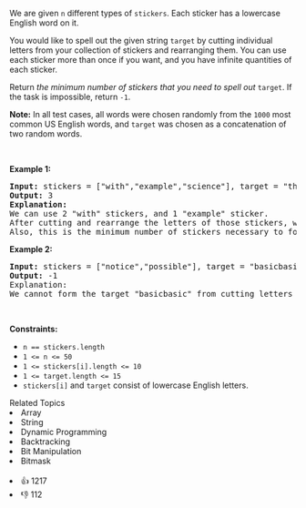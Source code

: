 <p>We are given <code>n</code> different types of <code>stickers</code>. Each sticker has a lowercase English word on it.</p>

<p>You would like to spell out the given string <code>target</code> by cutting individual letters from your collection of stickers and rearranging them. You can use each sticker more than once if you want, and you have infinite quantities of each sticker.</p>

<p>Return <em>the minimum number of stickers that you need to spell out </em><code>target</code>. If the task is impossible, return <code>-1</code>.</p>

<p><strong>Note:</strong> In all test cases, all words were chosen randomly from the <code>1000</code> most common US English words, and <code>target</code> was chosen as a concatenation of two random words.</p>

<p>&nbsp;</p> 
<p><strong class="example">Example 1:</strong></p>

<pre>
<strong>Input:</strong> stickers = ["with","example","science"], target = "thehat"
<strong>Output:</strong> 3
<strong>Explanation:</strong>
We can use 2 "with" stickers, and 1 "example" sticker.
After cutting and rearrange the letters of those stickers, we can form the target "thehat".
Also, this is the minimum number of stickers necessary to form the target string.
</pre>

<p><strong class="example">Example 2:</strong></p>

<pre>
<strong>Input:</strong> stickers = ["notice","possible"], target = "basicbasic"
<strong>Output:</strong> -1
Explanation:
We cannot form the target "basicbasic" from cutting letters from the given stickers.
</pre>

<p>&nbsp;</p> 
<p><strong>Constraints:</strong></p>

<ul> 
 <li><code>n == stickers.length</code></li> 
 <li><code>1 &lt;= n &lt;= 50</code></li> 
 <li><code>1 &lt;= stickers[i].length &lt;= 10</code></li> 
 <li><code>1 &lt;= target.length &lt;= 15</code></li> 
 <li><code>stickers[i]</code> and <code>target</code> consist of lowercase English letters.</li> 
</ul>

<div><div>Related Topics</div><div><li>Array</li><li>String</li><li>Dynamic Programming</li><li>Backtracking</li><li>Bit Manipulation</li><li>Bitmask</li></div></div><br><div><li>👍 1217</li><li>👎 112</li></div>